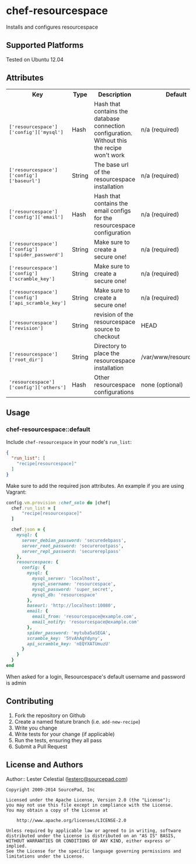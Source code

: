 # chef-resourcespace

Installs and configures resourcespace

## Supported Platforms

Tested on Ubuntu 12.04

## Attributes

<table>
  <tr>
    <th>Key</th>
    <th>Type</th>
    <th>Description</th>
    <th>Default</th>
  </tr>
  <tr>
    <td><tt>['resourcespace']['config']['mysql']</tt></td>
    <td>Hash</td>
    <td>Hash that contains the database connection configuration. Without this the recipe won't work</td>
    <td>n/a (required)</td>
  </tr>
  <tr>
    <td><tt>['resourcespace']['config']['baseurl']</tt></td>
    <td>String</td>
    <td>The base url of the resourcespace installation</td>
    <td>n/a (required)</td>
  </tr>
  <tr>
    <td><tt>['resourcespace']['config']['email']</tt></td>
    <td>Hash</td>
    <td>Hash that contains the email configs for the resourcespace configuration</td>
    <td>n/a (required)</td>
  </tr>
  <tr>
    <td><tt>['resourcespace']['config']['spider_password']</tt></td>
    <td>String</td>
    <td>Make sure to create a secure one!</td>
    <td>n/a (required)</td>
  </tr>
  <tr>
    <td><tt>['resourcespace']['config']['scramble_key']</tt></td>
    <td>String</td>
    <td>Make sure to create a secure one!</td>
    <td>n/a (required)</td>
  </tr>
  <tr>
    <td><tt>['resourcespace']['config']['api_scramble_key']</tt></td>
    <td>String</td>
    <td>Make sure to create a secure one!</td>
    <td>n/a (required)</td>
  </tr>
  <tr>
    <td><tt>['resourcespace']['revision']</tt></td>
    <td>String</td>
    <td>revision of the resourcespace source to checkout</td>
    <td>HEAD</td>
  </tr>
  <tr>
    <td><tt>['resourcespace']['root_dir']</tt></td>
    <td>String</td>
    <td>Directory to place the resourcespace installation</td>
    <td>/var/www/resourcespace</td>
  </tr>
  <tr>
    <td><tt>'resourcespace']['config']['others']</tt></td>
    <td>Hash</td>
    <td>Other resourcespace configurations</td>
    <td>none (optional)</td>
  </tr>
</table>

## Usage

### chef-resourcespace::default

Include `chef-resourcespace` in your node's `run_list`:

```json
{
  "run_list": [
    "recipe[resourcespace]"
  ]
}
```

Make sure to add the required json attributes. An example if you are using Vagrant:

```ruby
config.vm.provision :chef_solo do |chef|
  chef.run_list = [
      "recipe[resourcespace]"
  ]

  chef.json = {
    mysql: {
      server_debian_password: 'securedebpass',
      server_root_password: 'securerootpass',
      server_repl_password: 'securereplpass'
    },
    resourcespace: {
      config: {
        mysql: {
          mysql_server: 'localhost',
          mysql_username: 'resourcespace',
          mysql_password: 'super_secret',
          mysql_db: 'resourcespace'
        },
        baseurl: 'http://localhost:10080',
        email: {
          email_from: 'resourcespace@example.com',
          email_notify: 'resourcespace@example.com'
        },
        spider_password: 'mytuba5aSEGA',
        scramble_key: '5YvAhAgYdyny',
        api_scramble_key: 'nEQYXATUmuzU'
      }
    }
  }
end
```
When asked for a login, Resourcespace's default username and password is admin

## Contributing

1. Fork the repository on Github
2. Create a named feature branch (i.e. `add-new-recipe`)
3. Write you change
4. Write tests for your change (if applicable)
5. Run the tests, ensuring they all pass
6. Submit a Pull Request

## License and Authors

Author:: Lester Celestial (<lesterc@sourcepad.com>)

```text
Copyright 2009-2014 SourcePad, Inc

Licensed under the Apache License, Version 2.0 (the "License");
you may not use this file except in compliance with the License.
You may obtain a copy of the License at

    http://www.apache.org/licenses/LICENSE-2.0

Unless required by applicable law or agreed to in writing, software
distributed under the License is distributed on an "AS IS" BASIS,
WITHOUT WARRANTIES OR CONDITIONS OF ANY KIND, either express or implied.
See the License for the specific language governing permissions and
limitations under the License.
```
